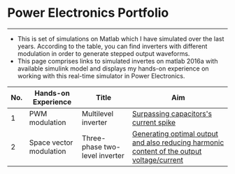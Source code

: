 # Power Electronics Portfolio

---

- This is set of simulations on Matlab which I have simulated over the last years. According to the table, you can find inverters with different modulation in order to generate stepped output waveforms.
- This page comprises links to simulated invertes on matlab 2016a with available simulink model and displays my hands-on experience on working with this real-time simulator in Power Electronics.



| No. |    Hands-on Experience |            Title                 |        Aim      | 
|---- |   -------------------- |   ------------------------------ |     -------------   |
|1    |   PWM modulation       |     Multilevel inverter | [Surpassing capacitors's current spike](https://github.com/ShahinSabour/multilevel_inverter_17Level) |
|2 |   Space vector modulation |   Three-phase two-level inverter |     [Generating optimal output and also reducing harmonic content of the output voltage/current](https://github.com/ShahinSabour/two_level_inverter)   |
